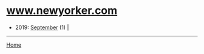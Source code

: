 # www.newyorker.com

  * 2019: 
      [September](./www-newyorker-com-2019-09.md) (1) | 

----

[Home](../)
